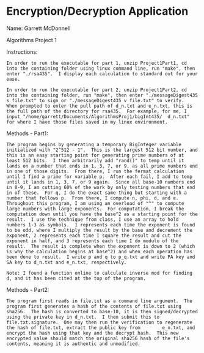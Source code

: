 # Encryption/Decryption Application

Name: Garrett McDonnell

Algorithms Project 1

Instructions: 

	In order to run the executable for part 1, unzip Project1Part1, cd into the containing folder using linux command line, run "make", then enter "./rsa435".  I display each calculation to standard out for your ease.

	In order to run the executable for part 2, unzip Project1Part2, cd into the containing folder, run "make", then enter "./messageDigest435 s file.txt" to sign or "./messageDigest435 v file.txt" to verify.  When prompted to enter the pull path of d_n.txt and e_n.txt, this is the full path of the directory for rsa435.  For example, for me, I input "/home/garrett/Documents/AlgorithmsProj1/bigInt435/  d_n.txt" for where I have those files saved in my linux environment.


Methods - Part1:

	The program begins by generating a temporary BigInteger variable initialized with "2^512 - 1".  This is the largest 512 bit number, and this is an easy starting point for generating prime numbers of at least 512 bits.  I then arbitrarily add "rand()" to temp until it lands on a number that ends in 1, 3, 7, or 9, as all prime numbers end in one of those digits.  From there, I run the fermat calculation until I find a prime for variable p.  After each fail, I add to temp until it lands in 1, 3, 7, or 9 again.  Since all base-10 numbers end in 0-9, I am cutting 60% of the work by only testing numbers that end in of these.  For q, I do the exact same thing but starting with a number that follows p.  From there, I compute n, phi, d, and e.  Throughout this program, I am using an overload of "^" to compute large numbers with large exponents.  For computation, I break the computation down until you have the base^2 as a starting point for the result.  I use the technique from class, I use an array to hold numbers 1-3 as symbols.  1 represents each time the exponent is found to be odd, where I multiply the result by the base and decrement the exponent, 2 represents each time I square the result and cut the exponent in half, and 3 represents each time I do modulo of the result.  The result is complete when the exponent is down to 2 (which is why the calculation begins at base^2) and when each operation has been done to result.  I write p and q to p_q.txt and write PA key and SA key to d_n.txt and e_n.txt, respectively.  
	
	Note: I found a function online to calculate inverse mod for finding d, and it has been cited at the top of the program.

Methods - Part2:

	The program first reads in file.txt as a command line argument.  The program first generates a hash of the contents of file.txt using sha256.  The hash is converted to base-10, it is then signed/decrypted using the private key in d_n.txt.  I then submit this to file.txt.signature.  One may then run the verification to regenerate the hash of file.txt, extract the public key from 		e_n.txt, and encrypt the hash using that key and the decrypt hash.  This new encrypted value should match the original sha256 hash of the file's contents, meaning it is authentic and unmodified.

